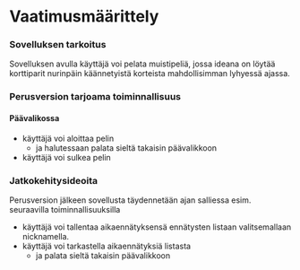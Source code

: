 
# Vaatimusmäärittely

### Sovelluksen tarkoitus
 
Sovelluksen avulla käyttäjä voi pelata muistipeliä, jossa ideana on löytää korttiparit nurinpäin käännetyistä korteista mahdollisimman
lyhyessä ajassa. 

### Perusversion tarjoama toiminnallisuus

#### Päävalikossa
- käyttäjä voi aloittaa pelin
  - ja halutessaan palata sieltä takaisin päävalikkoon
- käyttäjä voi sulkea pelin

### Jatkokehitysideoita 
Perusversion jälkeen sovellusta täydennetään ajan salliessa esim. seuraavilla toiminnallisuuksilla
 - käyttäjä voi tallentaa aikaennätyksensä ennätysten listaan valitsemallaan nicknamella.
 - käyttäjä voi tarkastella aikaennätyksiä listasta
	- ja palata sieltä takaisin päävalikkoon
 
